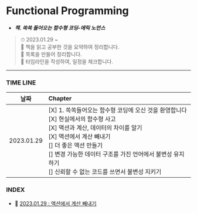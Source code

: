 # Functional Programming

- **_책. 쏙쏙 들어오는 함수형 코딩-에릭 노먼스_**

> ⏱ 2023.01.29 ~<br />
> 📝 책을 읽고 공부한 것을 요약하여 정리합니다.<br />
> 📝 목록을 만들어 정리합니다.<br />
> 📝 타임라인을 작성하여, 일정을 체크합니다.<br />

---

### TIME LINE

|    날짜    | Chapter                                                                                                                                                                                                                                                                                                                    |
| :--------: | :------------------------------------------------------------------------------------------------------------------------------------------------------------------------------------------------------------------------------------------------------------------------------------------------------------------------- |
| 2023.01.29 | [X] 1. 쏙쏙들어오는 함수형 코딩에 오신 것을 환영합니다 <br /> [X] 현실에서의 함수형 사고 <br /> [X] 액션과 계산, 데이터의 차이를 알기 <br /> [X] 액션에서 계산 빼내기 <br /> [] 더 좋은 액션 만들기 <br /> [] 변경 가능한 데이터 구조를 가진 언어에서 불변성 유지하기 <br /> [] 신뢰할 수 없는 코드를 쓰면서 불변성 지키기 |

### INDEX

- 📌 [2023.01.29 : 액션에서 계산 빼내기](https://github.com/YooJinRa/til/tree/main/FunctionalProgramming/20230129.md)
